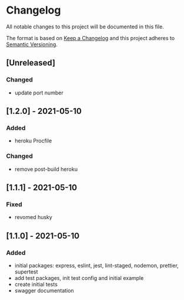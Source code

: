 # Changelog

All notable changes to this project will be documented in this file.

The format is based on [Keep a Changelog](http://keepachangelog.com/en/1.0.0/)
and this project adheres to [Semantic Versioning](http://semver.org/spec/v2.0.0.html).

## [Unreleased]

### Changed

-   update port number

## [1.2.0] - 2021-05-10

### Added

-   heroku Procfile

### Changed

-   remove post-build heroku

## [1.1.1] - 2021-05-10

### Fixed

-   revomed husky

## [1.1.0] - 2021-05-10

### Added

-   initial packages: express, eslint, jest, lint-staged, nodemon, prettier, supertest
-   add test packages, init test config and initial example
-   create initial tests
-   swagger documentation
